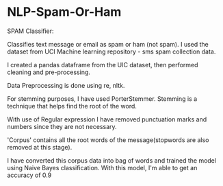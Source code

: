 # NLP-Spam-Or-Ham
SPAM Classifier:

Classifies text message or email as spam or ham (not spam). I used the dataset from UCI Machine learning repository - sms spam collection data.

I created a pandas dataframe from the UIC dataset, then performed cleaning and pre-processing.

Data Preprocessing is done using re, nltk.

For stemming purposes, I have used PorterStemmer. Stemming is a technique that helps find the root of the word.

With use of Regular expression I have removed punctuation marks and numbers since they are not necessary.

'Corpus' contains all the root words of the message(stopwords are also removed at this stage).

I have converted this corpus data into bag of words and trained the model using Naive Bayes classification. With this model, I'm able to get an accuracy of 0.9
